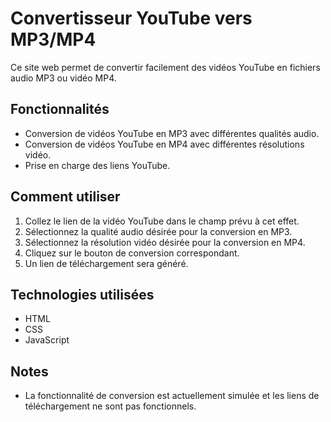 # Convertisseur YouTube vers MP3/MP4

Ce site web permet de convertir facilement des vidéos YouTube en fichiers audio MP3 ou vidéo MP4.

## Fonctionnalités

*   Conversion de vidéos YouTube en MP3 avec différentes qualités audio.
*   Conversion de vidéos YouTube en MP4 avec différentes résolutions vidéo.
*   Prise en charge des liens YouTube.

## Comment utiliser

1. Collez le lien de la vidéo YouTube dans le champ prévu à cet effet.
2. Sélectionnez la qualité audio désirée pour la conversion en MP3.
3. Sélectionnez la résolution vidéo désirée pour la conversion en MP4.
4. Cliquez sur le bouton de conversion correspondant.
5. Un lien de téléchargement sera généré.

## Technologies utilisées

*   HTML
*   CSS
*   JavaScript

## Notes

*   La fonctionnalité de conversion est actuellement simulée et les liens de téléchargement ne sont pas fonctionnels.
